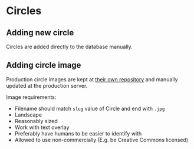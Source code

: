 # Circles

## Adding new circle

Circles are added directly to the database manually.

## Adding circle image

Production circle images are kept at [their own repository](https://github.com/Trustroots/circle-images) and manually updated at the production server.

Image requirements:

- Filename should match `slug` value of Circle and end with `.jpg`
- Landscape
- Reasonably sized
- Work with text overlay
- Preferably have humans to be easier to identify with
- Allowed to use non-commercially (E.g. be Creative Commons licensed)
